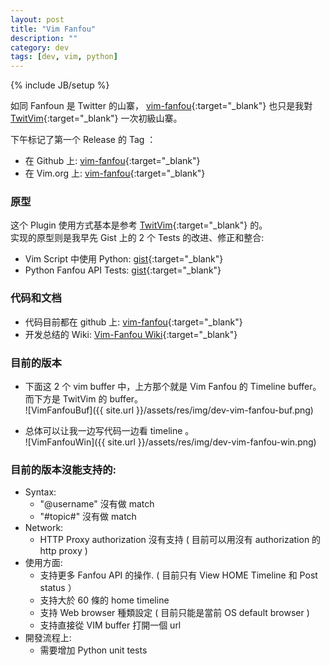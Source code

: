 ```yaml
---
layout: post
title: "Vim Fanfou"
description: ""
category: dev
tags: [dev, vim, python]
---
```

{% include JB/setup %}

如同 Fanfoun 是 Twitter 的山寨， [vim-fanfou](https://github.com/xiongjia/vim-fanfou){:target="_blank"} 
也只是我對 [TwitVim](https://github.com/vim-scripts/TwitVim){:target="_blank"} 一次初級山寨。 

下午标记了第一个 Release 的 Tag ：

- 在 Github 上: [vim-fanfou](https://github.com/xiongjia/vim-fanfou/){:target="_blank"}
- 在 Vim.org 上: [vim-fanfou](http://www.vim.org/scripts/script.php?script_id=4972){:target="_blank"}

### 原型
这个 Plugin 使用方式基本是参考 [TwitVim](https://github.com/vim-scripts/TwitVim){:target="_blank"} 的。    
实现的原型则是我早先 Gist 上的 2 个 Tests 的改进、修正和整合:

- Vim Script 中使用 Python: [gist](https://gist.github.com/xiongjia/64e1353afb9415e85479){:target="_blank"}
- Python Fanfou API Tests: [gist](https://gist.github.com/xiongjia/b8893dc5eb5bbb04cfbc){:target="_blank"}

### 代码和文档
- 代码目前都在 github 上: [vim-fanfou](https://github.com/xiongjia/vim-fanfou/){:target="_blank"}
- 开发总结的 Wiki: [Vim-Fanfou Wiki](http://xj-labs.net/dev/vim-fanfou.html){:target="_blank"}

### 目前的版本

- 下面这 2 个 vim buffer 中，上方那个就是 Vim Fanfou 的 Timeline buffer。而下方是 TwitVim 的 buffer。    
![VimFanfouBuf]({{ site.url }}/assets/res/img/dev-vim-fanfou-buf.png)

- 总体可以让我一边写代码一边看 timeline 。  
![VimFanfouWin]({{ site.url }}/assets/res/img/dev-vim-fanfou-win.png)


### 目前的版本沒能支持的:
 * Syntax:
   - "@username" 沒有做 match
   - "#topic#" 沒有做 match 
 * Network:
   - HTTP Proxy authorization 沒有支持 ( 目前可以用沒有 authorization 的 http proxy ) 
 * 使用方面:
   - 支持更多 Fanfou API 的操作. ( 目前只有 View HOME Timeline 和 Post status ）
   - 支持大於 60 條的 home timeline
   - 支持 Web browser 種類設定 ( 目前只能是當前 OS default browser )
   - 支持直接從 VIM buffer 打開一個 url 
 * 開發流程上:
   - 需要增加 Python unit tests 

